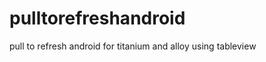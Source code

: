 pulltorefreshandroid
====================

pull to refresh android for titanium and alloy using tableview
